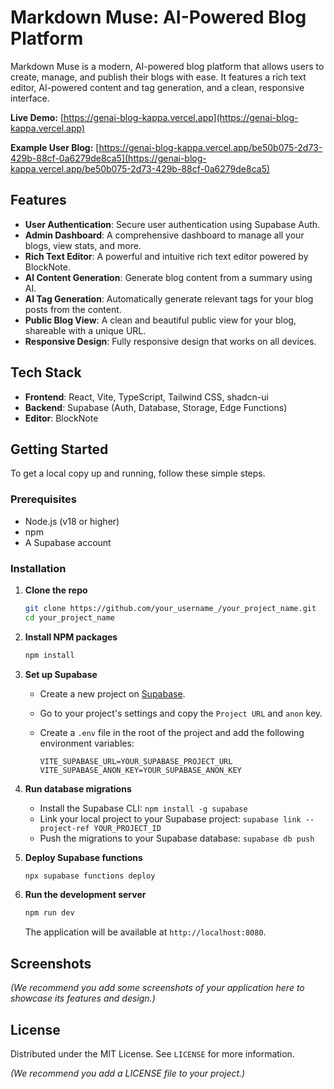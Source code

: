 # Markdown Muse: AI-Powered Blog Platform

Markdown Muse is a modern, AI-powered blog platform that allows users to create, manage, and publish their blogs with ease. It features a rich text editor, AI-powered content and tag generation, and a clean, responsive interface.

**Live Demo:** [https://genai-blog-kappa.vercel.app](https://genai-blog-kappa.vercel.app)

**Example User Blog:** [https://genai-blog-kappa.vercel.app/be50b075-2d73-429b-88cf-0a6279de8ca5](https://genai-blog-kappa.vercel.app/be50b075-2d73-429b-88cf-0a6279de8ca5)

## Features

- **User Authentication**: Secure user authentication using Supabase Auth.
- **Admin Dashboard**: A comprehensive dashboard to manage all your blogs, view stats, and more.
- **Rich Text Editor**: A powerful and intuitive rich text editor powered by BlockNote.
- **AI Content Generation**: Generate blog content from a summary using AI.
- **AI Tag Generation**: Automatically generate relevant tags for your blog posts from the content.
- **Public Blog View**: A clean and beautiful public view for your blog, shareable with a unique URL.
- **Responsive Design**: Fully responsive design that works on all devices.

## Tech Stack

- **Frontend**: React, Vite, TypeScript, Tailwind CSS, shadcn-ui
- **Backend**: Supabase (Auth, Database, Storage, Edge Functions)
- **Editor**: BlockNote

## Getting Started

To get a local copy up and running, follow these simple steps.

### Prerequisites

- Node.js (v18 or higher)
- npm
- A Supabase account

### Installation

1.  **Clone the repo**

    ```sh
    git clone https://github.com/your_username_/your_project_name.git
    cd your_project_name
    ```

2.  **Install NPM packages**

    ```sh
    npm install
    ```

3.  **Set up Supabase**

    -   Create a new project on [Supabase](https://supabase.com/).
    -   Go to your project's settings and copy the `Project URL` and `anon` key.
    -   Create a `.env` file in the root of the project and add the following environment variables:

        ```
        VITE_SUPABASE_URL=YOUR_SUPABASE_PROJECT_URL
        VITE_SUPABASE_ANON_KEY=YOUR_SUPABASE_ANON_KEY
        ```

4.  **Run database migrations**

    -   Install the Supabase CLI: `npm install -g supabase`
    -   Link your local project to your Supabase project: `supabase link --project-ref YOUR_PROJECT_ID`
    -   Push the migrations to your Supabase database: `supabase db push`

5.  **Deploy Supabase functions**

    ```sh
    npx supabase functions deploy
    ```

6.  **Run the development server**

    ```sh
    npm run dev
    ```

    The application will be available at `http://localhost:8080`.

## Screenshots

*(We recommend you add some screenshots of your application here to showcase its features and design.)*

## License

Distributed under the MIT License. See `LICENSE` for more information.

*(We recommend you add a LICENSE file to your project.)*
